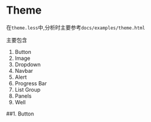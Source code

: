 # Theme

在`theme.less`中,分析时主要参考`docs/examples/theme.html`

主要包含

1. Button
2. Image
3. Dropdown
4. Navbar
5. Alert
6. Progress Bar
7. List Group
8. Panels
9. Well
 
##1. Button


